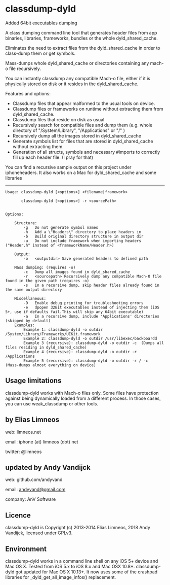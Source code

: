 classdump-dyld
==============

Added 64bit executables dumping 

A class dumping command line tool that generates header files from app binaries, libraries, frameworks, bundles or the whole dyld_shared_cache.

Eliminates the need to extract files from the dyld_shared_cache in order to class-dump them or get symbols.

Mass-dumps whole dyld_shared_cache or directories containing any mach-o file recursively.

You can instantly classdump any compatible Mach-o file, either if it is physically stored on disk or it resides in the dyld_shared_cache.

Features and options:
	
   * Classdump files that appear malformed to the usual tools on device.
   * Classdump files or frameworks on runtime without extracting them from dyld_shared_cache.
   * Classdump files that reside on disk as usual
   * Recursively search for compatible files and dump them (e.g. whole directory of "/System/Library", "/Applications" or "/" )
   * Recursively dump all the images stored in dyld_shared_cache
   * Generate symbols list for files that are stored in dyld_shared_cache without extracting them.
   * Generation of all structs, symbols and necessary #imports to correctly fill up each header file. (I pray for that)


You can find a recursive sample output on this project under iphoneheaders. 
It also works on a Mac for dyld_shared_cache and some libraries


-------------------------------

	Usage: classdump-dyld [<options>] <filename|framework>
	
		   classdump-dyld [<options>] -r <sourcePath>
		   

	Options:
	
		Structure:
			-g   Do not generate symbol names 
			-h   Add a \"Headers\" directory to place headers in
			-b   Build original directory structure in output dir
			-u   Do not include framework when importing headers ("Header.h" instead of <frameworkName/Header.h>)

		Output:
			-o   <outputdir> Save generated headers to defined path
		
		Mass dumping: (requires -o)
			-c   Dump all images found in dyld_shared_cache 
			-r   <sourcepath> Recursively dump any compatible Mach-O file found in the given path (requires -o) 
			-s   In a recursive dump, skip header files already found in the same output directory 
		
		Miscellaneous: 
			-D   Enable debug printing for troubleshooting errors
			-e   dpopen 32Bit executables instead of injecting them (iOS 5+, use if defaults fail.This will skip any 64bit executable) 
			-a   In a recursive dump, include 'Applications' directories (skipped by default)
		Examples:
    		Example 1: classdump-dyld -o outdir /System/Library/Frameworks/UIKit.framework
    		Example 2: classdump-dyld -o outdir /usr/libexec/backboardd
	    	Example 3 (recursive): classdump-dyld -o outdir -c  (Dumps all files residing in dyld_shared_cache)
    		Example 4 (recursive): classdump-dyld -o outdir -r /Applications
    		Example 5 (recursive): classdump-dyld -o outdir -r / -c  (Mass-dumps almost everything on device)


Usage limitations
----------------
classdump-dyld works with Mach-o files only.
Some files have protection against being dynamically loaded from a different process.
In those cases, you can use weak_classdump or other tools.
	

by Elias Limneos
----------------
web: limneos.net

email: iphone (at) limneos (dot) net

twitter: @limneos

updated by Andy Vandijck
------------------------------
web: github.com/andyvand

email: andyvand@gmail.com

company: AnV Software

Licence
-----------

classdump-dyld is Copyright (c) 2013-2014 Elias Limneos, 2018 Andy Vandijck, licensed under GPLv3.


Environment
-----------
classdump-dyld works in a command line shell on any iOS 5+ device and Mac OS X. Tested from iOS 5.x to iOS 8.x and Mac OSX 10.8+.
classdump-dyld got updated for Mac OS X 10.13+.
It now uses some of the crashpad libraries for _dyld_get_all_image_infos() replacement.
